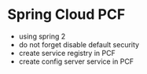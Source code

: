 # Spring Cloud PCF

- using spring 2
- do not forget disable default security
- create service registry in PCF
- create config server service in PCF
